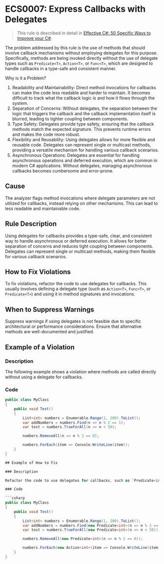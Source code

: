 # ECS0007: Express Callbacks with Delegates

> This rule is described in detail in [Effective C#: 50 Specific Ways to Improve your C#](https://www.oreilly.com/library/view/effective-c-50/9780134579290/).

The problem addressed by this rule is the use of methods that should involve callback mechanisms without employing delegates for this purpose. Specifically, methods are being invoked directly without the use of delegate types such as `Predicate<T>`, `Action<T>`, or `Func<T>`, which are designed to handle callbacks in a type-safe and consistent manner.

Why is it a Problem?

1. Readability and Maintainability: Direct method invocations for callbacks can make the code less readable and harder to maintain. It becomes difficult to track what the callback logic is and how it flows through the system.
2. Separation of Concerns: Without delegates, the separation between the logic that triggers the callback and the callback implementation itself is blurred, leading to tighter coupling between components.
3. Type Safety: Delegates provide type safety, ensuring that the callback methods match the expected signature. This prevents runtime errors and makes the code more robust.
4. Flexibility and Reusability: Using delegates allows for more flexible and reusable code. Delegates can represent single or multicast methods, providing a versatile mechanism for handling various callback scenarios.
5. Asynchronous Operations: Delegates are essential for handling asynchronous operations and deferred execution, which are common in modern C# applications. Without delegates, managing asynchronous callbacks becomes cumbersome and error-prone.

## Cause

The analyzer flags method invocations where delegate parameters are not utilized for callbacks, instead relying on other mechanisms. This can lead to less readable and maintainable code.

## Rule Description

Using delegates for callbacks provides a type-safe, clear, and consistent way to handle asynchronous or deferred execution. It allows for better separation of concerns and reduces tight coupling between components. Delegates can represent single or multicast methods, making them flexible for various callback scenarios.

## How to Fix Violations

To fix violations, refactor the code to use delegates for callbacks. This usually involves defining a delegate type (such as `Action<T>`, `Func<T>`, or `Predicate<T>`) and using it in method signatures and invocations.

## When to Suppress Warnings

Suppress warnings if using delegates is not feasible due to specific architectural or performance considerations. Ensure that alternative methods are well-documented and justified.

## Example of a Violation

### Description

The following example shows a violation where methods are called directly without using a delegate for callbacks.

### Code

```csharp
public class MyClass
{
    public void Test()
    {
        List<int> numbers = Enumerable.Range(1, 200).ToList();
        var oddNumbers = numbers.Find(n => n % 2 == 1);
        var test = numbers.TrueForAll(n => n < 50);

        numbers.RemoveAll(n => n % 2 == 0);

        numbers.ForEach(item => Console.WriteLine(item));
    }
}

## Example of How to Fix

### Description

Refactor the code to use delegates for callbacks, such as `Predicate<int>` for `Find`, `TrueForAll`, and `RemoveAll`, and `Action<int>` for `ForEach`.

### Code

```csharp
public class MyClass
{
    public void Test()
    {
        List<int> numbers = Enumerable.Range(1, 200).ToList();
        var oddNumbers = numbers.Find(new Predicate<int>(n => n % 2 == 1));
        var test = numbers.TrueForAll(new Predicate<int>(n => n < 50));

        numbers.RemoveAll(new Predicate<int>(n => n % 2 == 0));

        numbers.ForEach(new Action<int>(item => Console.WriteLine(item)));
    }
}
```